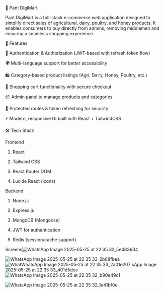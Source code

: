 🛒 Pant DigiMart

Pant DigiMart is a full-stack e-commerce web application designed to simplify direct sales of agricultural, dairy, poultry, and honey products. It enables consumers to buy directly from admins, removing middlemen and ensuring a seamless shopping experience.

🚀 Features

🔑 Authentication & Authorization (JWT-based with refresh token flow)

🌍 Multi-language support for better accessibility

🛍️ Category-based product listings (Agri, Dairy, Honey, Poultry, etc.)

🛒 Shopping cart functionality with secure checkout

📦 Admin panel to manage products and categories

🔄 Protected routes & token refreshing for security

⚡ Modern, responsive UI built with React + TailwindCSS 

🛠️ Tech Stack

Frontend

1. React

2. Tailwind CSS

3. React Router DOM

4. Lucide React (icons)

Backend

1. Node.js

2. Express.js

3. MongoDB (Mongoose)

4. JWT for authentication
  
5. Redis (session/cache support)

Screens![WhatsApp Image 2025-05-25 at 22 35 32_5e483634](https://github.com/user-attachments/assets/04abfce6-dc68-48f5-8ed6-b6e008df65d4)

![WhatsApp Image 2025-05-25 at 22 35 33_2b88fbea](https://github.com/user-attachments/assets/11baa8d2-82ef-472a-ba75-f8ba79af81dd)
![What![WhatsApp Image 2025-05-25 at 22 35 33_2a01e207](https://github.com/user-attachments/assets/7a68b521-d58a-46d6-b918-59f4d4f22450)
sApp Image 2025-05-25 at 22 35 33_401d5dee](https://github.com/user-attachments/assets/16bedfbc-725a-47a4-89f4-188ab26eddc5)
![WhatsApp Image 2025-05-25 at 22 35 32_b90e49c1](https://github.com/user-attachments/assets/18af1e72-0de8-4677-94e7-7abe9e0922ea)

![WhatsApp Image 2025-05-25 at 22 35 32_1e41bf0e](https://github.com/user-attachments/assets/eddaeebd-0be6-4e38-a31d-346efa1fe40a)

